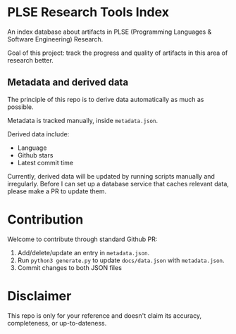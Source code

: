 PLSE Research Tools Index
=========================

An index database about artifacts in PLSE (Programming Languages & Software Engineering)
Research.

Goal of this project: track the progress and quality of artifacts in this
area of research better.

## Metadata and derived data

The principle of this repo is to derive data automatically as much as possible.

Metadata is tracked manually, inside `metadata.json`.

Derived data include:

- Language
- Github stars
- Latest commit time

Currently, derived data will be updated by running scripts manually and irregularly.
Before I can set up a database service that caches relevant data, please make a PR to update them.

# Contribution

Welcome to contribute through standard Github PR:

1. Add/delete/update an entry in `metadata.json`.
2. Run `python3 generate.py` to update `docs/data.json` with `metadata.json`.
3. Commit changes to both JSON files

# Disclaimer

This repo is only for your reference and doesn't claim its accuracy, completeness, or up-to-dateness.
